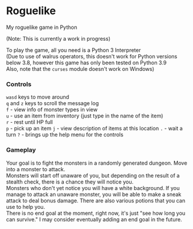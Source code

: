 # Roguelike
My roguelike game in Python

(Note: This is currently a work in progress)

To play the game, all you need is a Python 3 Interpreter<br />
(Due to use of walrus operators, this doesn't work for Python versions below 3.8, however this game has only been tested on Python 3.9<br />
Also, note that the `curses` module doesn't work on Windows)

### Controls<br />
`wasd` keys to move around<br />
`q` and `z` keys to scroll the message log<br />
`f` - view info of monster types in view<br />
`u` - use an item from inventory (just type in the name of the item)<br />
`r` - rest until HP full<br />
`p` - pick up an item
`j` - view description of items at this location
`.` - wait a turn
`?` - brings up the help menu for the controls

### Gameplay
Your goal is to fight the monsters in a randomly generated dungeon. Move into a monster to attack. <br />
Monsters will start off unaware of you, but depending on the result of a stealth check, there is a chance they will notice you. <br />
Monsters who don't yet notice you will have a white background. If you manage to attack an unaware monster, you will be able to make a sneak attack to deal bonus damage.
There are also various potions that you can use to help you. <br />
There is no end goal at the moment, right now, it's just "see how long you can survive." I may consider eventually adding an end goal in the future.
